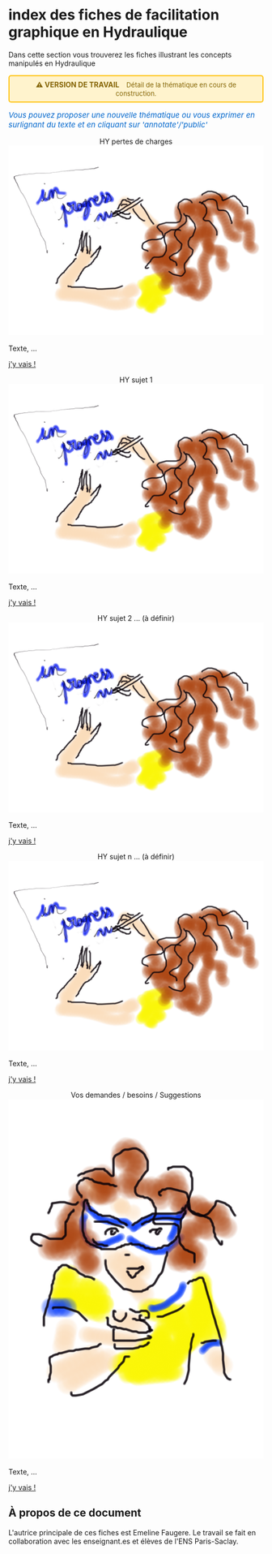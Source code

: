 # index des fiches de facilitation graphique en Hydraulique
Dans cette section vous trouverez les fiches illustrant les concepts manipulés en Hydraulique

<div style="background-color: #fff3cd; border: 2px solid #ffc107; border-radius: 5px; padding: 8px 12px; margin: 15px 0; text-align: center;">
  <strong style="color: #856404; font-size: 14px;">⚠️ VERSION DE TRAVAIL</strong>
  <span style="color: #856404; margin-left: 10px; font-size: 13px;">
    Détail de la thématique en cours de construction.
  </span>
</div>

<p style="color: #0066cc; font-style: italic; margin: 15px 0; font-size: 15px;text-align: left;">
   Vous pouvez proposer une nouvelle thématique ou vous exprimer en surlignant du texte et en cliquant sur 'annotate'/'public'
</p>




<div class="card-container">


  <!-- Carte 1: ... -->
  <div class="card">
    <div class="card-header" style="text-align: center;">
      HY pertes de charges
    </div>
    <div class="card-body">
      <img src="../_static/images/HY_sujet1.png" alt="hy1" class="img-responsive">
      <p>
        Texte,
        ...
        </p>
      <p class="card-footer-link">
        <a href="HY_PertesCharges/HY_PertesCharges_0.html" class="card-link">
          j'y vais ! <i class="fas fa-arrow-right"></i>
        </a>
      </p>
    </div>
  </div>


  <!-- Carte 1: ... -->
  <div class="card">
    <div class="card-header" style="text-align: center;">
      HY sujet 1
    </div>
    <div class="card-body">
      <img src="../_static/images/HY_sujet1.png" alt="hy1" class="img-responsive">
      <p>
        Texte,
        ...
        </p>
      <p class="card-footer-link">
        <a href="HY_sujet1/HY_sujet1_0.html" class="card-link">
          j'y vais ! <i class="fas fa-arrow-right"></i>
        </a>
      </p>
    </div>
  </div>


  <!-- Carte 2: ... -->
  <div class="card">
    <div class="card-header" style="text-align: center;">
      HY sujet 2 ... (à définir)
    </div>
    <div class="card-body">
      <img src="../_static/images/HY_sujet2.png" alt="hy2" class="img-responsive">
      <p>
        Texte,
        ...
        </p>
      <p class="card-footer-link">
        <a href="HY_sujet2/HY_sujet2_0.html" class="card-link">
          j'y vais ! <i class="fas fa-arrow-right"></i>
        </a>
      </p>
    </div>
  </div>


  <!-- Carte n: ... -->
  <div class="card">
    <div class="card-header" style="text-align: center;">
      HY sujet n ... (à définir)
    </div>
    <div class="card-body">
      <img src="../_static/images/HY_sujetn.png" alt="hy2" class="img-responsive">
      <p>
        Texte,
        ...
        </p>
      <p class="card-footer-link">
        <a href="HY_sujetn/HY_sujetn_0.html" class="card-link">
          j'y vais ! <i class="fas fa-arrow-right"></i>
        </a>
      </p>
    </div>
  </div>

  <!-- Carte n: you -->
  <div class="card">
    <div class="card-header" style="text-align: center;">
      Vos demandes / besoins / Suggestions
    </div>
    <div class="card-body">
      <img src="../_static/images/YOU.png" alt="you_HY" class="img-responsive">
      <p>
        Texte,
        ...
        </p>
      <p class="card-footer-link">
        <a href="You/HY_You1.html" class="card-link">
          j'y vais ! <i class="fas fa-arrow-right"></i>
        </a>
      </p>
    </div>
  </div>


</div>




## À propos de ce document

L'autrice principale de ces fiches est Emeline Faugere. 
Le travail se fait en collaboration avec les enseignant.es et élèves de l'ENS Paris-Saclay. 





